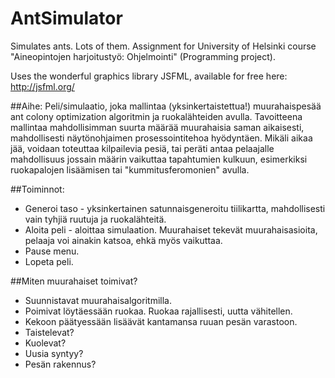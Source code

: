 # AntSimulator
Simulates ants. Lots of them. Assignment for University of Helsinki course "Aineopintojen harjoitustyö: Ohjelmointi" (Programming project).

Uses the wonderful graphics library JSFML, available for free here: http://jsfml.org/

##Aihe:
Peli/simulaatio, joka mallintaa (yksinkertaistettua!) muurahaispesää ant colony optimization algoritmin ja ruokalähteiden avulla. Tavoitteena mallintaa mahdollisimman suurta määrää muurahaisia saman aikaisesti, mahdollisesti näytönohjaimen prosessointitehoa hyödyntäen. Mikäli aikaa jää, voidaan toteuttaa kilpailevia pesiä, tai peräti antaa pelaajalle mahdollisuus jossain määrin vaikuttaa tapahtumien kulkuun, esimerkiksi ruokapalojen lisäämisen tai "kummitusferomonien" avulla. 

##Toiminnot:
* Generoi taso - yksinkertainen satunnaisgeneroitu tiilikartta, mahdollisesti vain tyhjiä ruutuja ja ruokalähteitä.
* Aloita peli - aloittaa simulaation. Muurahaiset tekevät muurahaisasioita, pelaaja voi ainakin katsoa, ehkä myös vaikuttaa.
* Pause menu.
* Lopeta peli.

##Miten muurahaiset toimivat?
* Suunnistavat muurahaisalgoritmilla.
* Poimivat löytäessään ruokaa. Ruokaa rajallisesti, uutta vähitellen.
* Kekoon päätyessään lisäävät kantamansa ruuan pesän varastoon.
* Taistelevat?
* Kuolevat?
* Uusia syntyy?
* Pesän rakennus?


